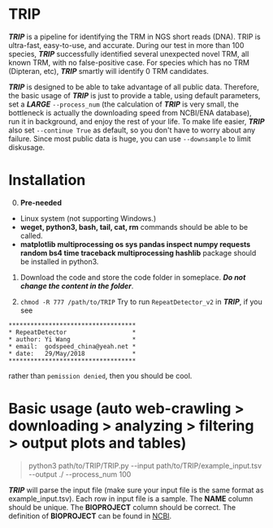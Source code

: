 # TRIP
***TRIP*** is a pipeline for identifying the TRM in NGS short reads (DNA). TRIP is ultra-fast, easy-to-use, and accurate. During our test in more than 100 species, ***TRIP*** successfully identified several unexpected novel TRM, all known TRM, with no false-positive case. For species which has no TRM (Dipteran, etc), ***TRIP*** smartly will identify 0 TRM candidates.

***TRIP*** is designed to be able to take advantage of all public data. Therefore, the basic usage of ***TRIP*** is just to provide a table, using default parameters, set a ***LARGE*** `--process_num` (the calculation of ***TRIP*** is very small, the bottleneck is actually the downloading speed from NCBI/ENA database), run it in background, and enjoy the rest of your life. To make life easier, ***TRIP*** also set `--continue True` as default, so you don't have to worry about any failure. Since most public data is huge, you can use `--downsample` to limit diskusage.

# Installation
0. **Pre-needed** 
- Linux system (not supporting Windows.)
- **weget, python3, bash, tail, cat, rm** commands should be able to be called.
- **matplotlib
    multiprocessing
    os
    sys
    pandas
    inspect
    numpy
    requests
    random
    bs4
    time
    traceback
    multiprocessing
    hashlib** package should be installed in python3.

1. Download the code and store the code folder in someplace. ***Do not change the content in the folder***.

2. `chmod -R 777 /path/to/TRIP` Try to run `RepeatDetector_v2` in ***TRIP***, if you see 
```
***********************************
* RepeatDetector                  *
* author: Yi Wang                 *
* email:  godspeed_china@yeah.net *
* date:   29/May/2018             *
***********************************
``` 
rather than `pemission denied`, then you should be cool.

# Basic usage (auto web-crawling > downloading > analyzing > filtering > output plots and tables)
> python3 path/to/TRIP/TRIP.py --input path/to/TRIP/example_input.tsv --output ./ --process_num 100

***TRIP*** will parse the input file (make sure your input file is the same format as example_input.tsv). Each row in input file is a sample. 
The **NAME** column should be unique.
The **BIOPROJECT** column should be correct. The definition of **BIOPROJECT** can be found in [NCBI](https://www.ncbi.nlm.nih.gov/bioproject/).
